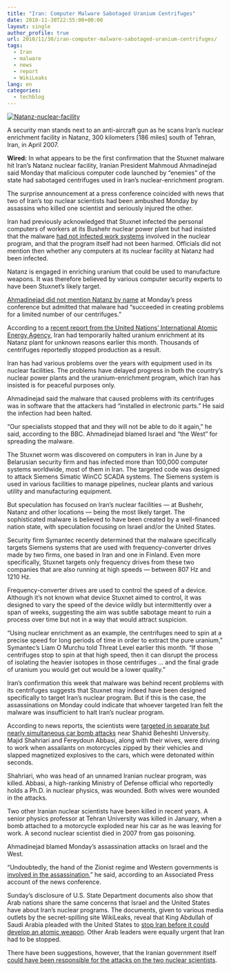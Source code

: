 ```yaml
---
title: "Iran: Computer Malware Sabotaged Uranium Centrifuges"
date: 2010-11-30T22:55:00+00:00
layout: single
author_profile: true
url: 2010/11/30/iran-computer-malware-sabotaged-uranium-centrifuges/
tags:
  - Iran
  - malware
  - news
  - report
  - WikiLeaks
lang: en
categories: 
  - techblog
---
```

[![Natanz-nuclear-facility](http://lh6.ggpht.com/_vaUVXcmC3OI/TPV5wJuIuoI/AAAAAAAADTQ/zqYxntRWWpA/Natanz-nuclear-facility_thumb.jpg?imgmax=800 "Natanz-nuclear-facility")](http://lh4.ggpht.com/_vaUVXcmC3OI/TPV5dolswqI/AAAAAAAADTM/kJf3tn1Xm3M/s1600-h/Natanz-nuclear-facility%5B3%5D.jpg)

A security man stands next to an anti-aircraft gun as he scans Iran’s nuclear enrichment facility in Natanz, 300 kilometers [186 miles] south of Tehran, Iran, in April 2007.

**Wired:** In what appears to be the first confirmation that the Stuxnet malware hit Iran’s Natanz nuclear facility, Iranian President Mahmoud Ahmadinejad said Monday that malicious computer code launched by “enemies” of the state had sabotaged centrifuges used in Iran’s nuclear-enrichment program.

The surprise announcement at a press conference coincided with news that two of Iran’s top nuclear scientists had been ambushed Monday by assassins who killed one scientist and seriously injured the other.

Iran had previously acknowledged that Stuxnet infected the personal computers of workers at its Bushehr nuclear power plant but had insisted that the malware [had not infected work systems](http://www.bbc.co.uk/news/world-middle-east-11414483) involved in the nuclear program, and that the program itself had not been harmed. Officials did not mention then whether any computers at its nuclear facility at Natanz had been infected.

Natanz is engaged in enriching uranium that could be used to manufacture weapons. It was therefore believed by various computer security experts to have been Stuxnet’s likely target.

[Ahmadinejad did not mention Natanz by name](http://www.bbc.co.uk/news/world-middle-east-11868596) at Monday’s press conference but admitted that malware had “succeeded in creating problems for a limited number of our centrifuges.”

According to a [recent report from the United Nations’ International Atomic Energy Agency](http://www.google.com/hostednews/ap/article/ALeqM5gOlxz0LB6nZqKszhjwHXdT6Sw9sw?docId=55db743644d74c71bb94459b5fd4a8e3), Iran had temporarily halted uranium enrichment at its Natanz plant for unknown reasons earlier this month. Thousands of centrifuges reportedly stopped production as a result.

Iran has had various problems over the years with equipment used in its nuclear facilities. The problems have delayed progress in both the country’s nuclear power plants and the uranium-enrichment program, which Iran has insisted is for peaceful purposes only.

Ahmadinejad said the malware that caused problems with its centrifuges was in software that the attackers had “installed in electronic parts.” He said the infection had been halted.

“Our specialists stopped that and they will not be able to do it again,” he said, according to the BBC. Ahmadinejad blamed Israel and “the West” for spreading the malware.

The Stuxnet worm was discovered on computers in Iran in June by a Belarusian security firm and has infected more than 100,000 computer systems worldwide, most of them in Iran. The targeted code was designed to attack Siemens Simatic WinCC SCADA systems. The Siemens system is used in various facilities to manage pipelines, nuclear plants and various utility and manufacturing equipment.

But speculation has focused on Iran’s nuclear facilities — at Bushehr, Natanz and other locations — being the most likely target. The sophisticated malware is believed to have been created by a well-financed nation state, with speculation focusing on Israel and/or the United States.

Security firm Symantec recently determined that the malware specifically targets Siemens systems that are used with frequency-converter drives made by two firms, one based in Iran and one in Finland. Even more specifically, Stuxnet targets only frequency drives from these two companies that are also running at high speeds — between 807 Hz and 1210 Hz.

Frequency-converter drives are used to control the speed of a device. Although it’s not known what device Stuxnet aimed to control, it was designed to vary the speed of the device wildly but intermittently over a span of weeks, suggesting the aim was subtle sabotage meant to ruin a process over time but not in a way that would attract suspicion.

“Using nuclear enrichment as an example, the centrifuges need to spin at a precise speed for long periods of time in order to extract the pure uranium,” Symantec’s Liam O Murchu told Threat Level earlier this month. “If those centrifuges stop to spin at that high speed, then it can disrupt the process of isolating the heavier isotopes in those centrifuges … and the final grade of uranium you would get out would be a lower quality.”

Iran’s confirmation this week that malware was behind recent problems with its centrifuges suggests that Stuxnet may indeed have been designed specifically to target Iran’s nuclear program. But if this is the case, the assassinations on Monday could indicate that whoever targeted Iran felt the malware was insufficient to halt Iran’s nuclear program.

According to news reports, the scientists were [targeted in separate but nearly simultaneous car bomb attacks](http://www.washingtonpost.com/wp-dyn/content/article/2010/11/29/AR2010112901560.html) near Shahid Beheshti University. Majid Shahriari and Fereydoun Abbasi, along with their wives, were driving to work when assailants on motorcycles zipped by their vehicles and slapped magnetized explosives to the cars, which were detonated within seconds.

Shahriari, who was head of an unnamed Iranian nuclear program, was killed. Abbasi, a high-ranking Ministry of Defense official who reportedly holds a Ph.D. in nuclear physics, was wounded. Both wives were wounded in the attacks.

Two other Iranian nuclear scientists have been killed in recent years. A senior physics professor at Tehran University was killed in January, when a bomb attached to a motorcycle exploded near his car as he was leaving for work. A second nuclear scientist died in 2007 from gas poisoning.

Ahmadinejad blamed Monday’s assassination attacks on Israel and the West.

“Undoubtedly, the hand of the Zionist regime and Western governments is [involved in the assassination](http://www.kansascity.com/2010/11/29/2478773/state-tv-bomb-kills-iranian-nuclear.html),” he said, according to an Associated Press account of the news conference.

Sunday’s disclosure of U.S. State Department documents also show that Arab nations share the same concerns that Israel and the United States have about Iran’s nuclear programs. The documents, given to various media outlets by the secret-spilling site WikiLeaks, reveal that King Abdullah of Saudi Arabia pleaded with the United States to [stop Iran before it could develop an atomic weapon](http://www.csmonitor.com/Commentary/the-monitors-view/2010/1129/WikiLeaks-helps-Obama-Arabs-jointly-confront-Iran-nuclear-program). Other Arab leaders were equally urgent that Iran had to be stopped.

There have been suggestions, however, that the Iranian government itself [could have been responsible for the attacks on the two nuclear scientists](http://voices.washingtonpost.com/postpartisan/2010/11/_the_story_of_the.html).